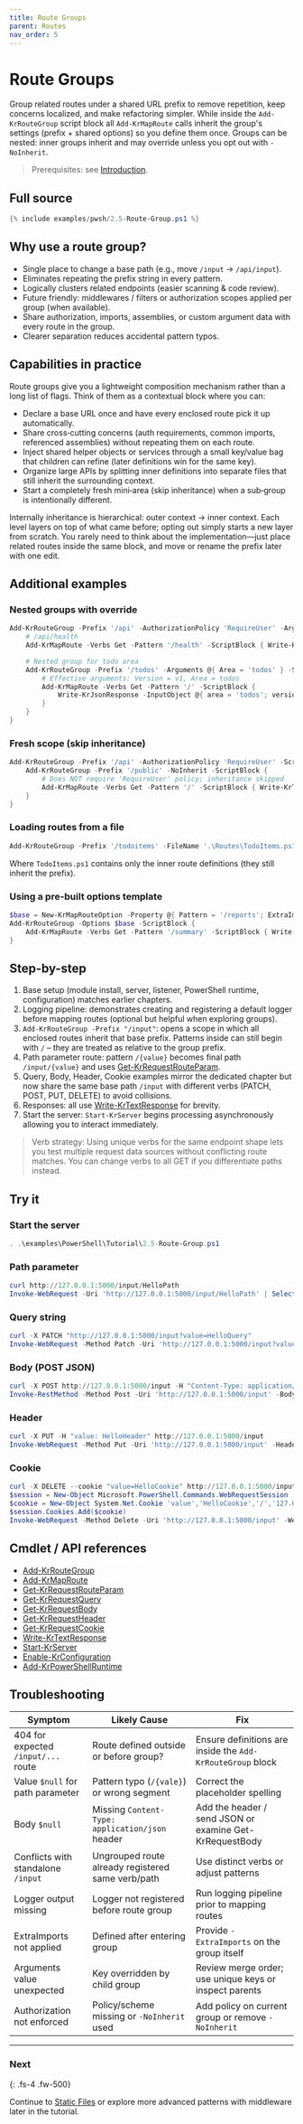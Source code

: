 ```yaml
---
title: Route Groups
parent: Routes
nav_order: 5
---
```


# Route Groups

Group related routes under a shared URL prefix to remove repetition, keep concerns
localized, and make refactoring simpler. While inside the `Add-KrRouteGroup` script block all
`Add-KrMapRoute` calls inherit the group's settings (prefix + shared options) so you define them
once. Groups can be nested: inner groups inherit and may override unless you opt out with
`-NoInherit`.

> Prerequisites: see [Introduction][Introduction].

## Full source

```powershell
{% include examples/pwsh/2.5-Route-Group.ps1 %}
```

## Why use a route group?

- Single place to change a base path (e.g., move `/input` -> `/api/input`).
- Eliminates repeating the prefix string in every pattern.
- Logically clusters related endpoints (easier scanning & code review).
- Future friendly: middlewares / filters or authorization scopes applied per group (when available).
- Share authorization, imports, assemblies, or custom argument data with every route in the group.
- Clearer separation reduces accidental pattern typos.

## Capabilities in practice

Route groups give you a lightweight composition mechanism rather than a long list of flags.
Think of them as a contextual block where you can:

- Declare a base URL once and have every enclosed route pick it up automatically.
- Share cross‑cutting concerns (auth requirements, common imports, referenced assemblies) without
    repeating them on each route.
- Inject shared helper objects or services through a small key/value bag that children can refine
    (later definitions win for the same key).
- Organize large APIs by splitting inner definitions into separate files that still inherit the
    surrounding context.
- Start a completely fresh mini‑area (skip inheritance) when a sub‑group is intentionally different.

Internally inheritance is hierarchical: outer context → inner context. Each level layers on top of
what came before; opting out simply starts a new layer from scratch. You rarely need to think about
the implementation—just place related routes inside the same block, and move or rename the prefix
later with one edit.

## Additional examples

### Nested groups with override

```powershell
Add-KrRouteGroup -Prefix '/api' -AuthorizationPolicy 'RequireUser' -Arguments @{ Version = 'v1' } -ScriptBlock {
    # /api/health
    Add-KrMapRoute -Verbs Get -Pattern '/health' -ScriptBlock { Write-KrTextResponse 'ok' }

    # Nested group for todo area
    Add-KrRouteGroup -Prefix '/todos' -Arguments @{ Area = 'todos' } -ScriptBlock {
        # Effective arguments: Version = v1, Area = todos
        Add-KrMapRoute -Verbs Get -Pattern '/' -ScriptBlock {
            Write-KrJsonResponse -InputObject @{ area = 'todos'; version = $Arguments.Version }
        }
    }
}
```

### Fresh scope (skip inheritance)

```powershell
Add-KrRouteGroup -Prefix '/api' -AuthorizationPolicy 'RequireUser' -ScriptBlock {
    Add-KrRouteGroup -Prefix '/public' -NoInherit -ScriptBlock {
        # Does NOT require 'RequireUser' policy; inheritance skipped
        Add-KrMapRoute -Verbs Get -Pattern '/' -ScriptBlock { Write-KrTextResponse 'public info' }
    }
}
```

### Loading routes from a file

```powershell
Add-KrRouteGroup -Prefix '/todoitems' -FileName '.\Routes\TodoItems.ps1'
```

Where `TodoItems.ps1` contains only the inner route definitions (they still inherit the prefix).

### Using a pre-built options template

```powershell
$base = New-KrMapRouteOption -Property @{ Pattern = '/reports'; ExtraImports = 'System.Linq' }
Add-KrRouteGroup -Options $base -ScriptBlock {
    Add-KrMapRoute -Verbs Get -Pattern '/summary' -ScriptBlock { Write-KrTextResponse 'summary' }
}
```

## Step-by-step

1. Base setup (module install, server, listener, PowerShell runtime, configuration)
   matches earlier chapters.
2. Logging pipeline: demonstrates creating and registering a default logger
   before mapping routes (optional but helpful when exploring groups).
3. `Add-KrRouteGroup -Prefix "/input"`: opens a scope in which all enclosed
   routes inherit that base prefix. Patterns inside can still begin with `/` –
   they are treated as relative to the group prefix.
4. Path parameter route: pattern `/{value}` becomes final path `/input/{value}`
   and uses [Get-KrRequestRouteParam][Get-KrRequestRouteParam].
5. Query, Body, Header, Cookie examples mirror the dedicated chapter but now
   share the same base path `/input` with different verbs (PATCH, POST, PUT,
   DELETE) to avoid collisions.
6. Responses: all use [Write-KrTextResponse][Write-KrTextResponse] for brevity.
7. Start the server: `Start-KrServer` begins processing asynchronously allowing
   you to interact immediately.

> Verb strategy: Using unique verbs for the same endpoint shape lets you test
> multiple request data sources without conflicting route matches. You can
> change verbs to all GET if you differentiate paths instead.

## Try it

### Start the server

```powershell
. .\examples\PowerShell\Tutorial\2.5-Route-Group.ps1
```

### Path parameter

```powershell
curl http://127.0.0.1:5000/input/HelloPath
Invoke-WebRequest -Uri 'http://127.0.0.1:5000/input/HelloPath' | Select-Object -ExpandProperty Content
```

### Query string

```powershell
curl -X PATCH "http://127.0.0.1:5000/input?value=HelloQuery"
Invoke-WebRequest -Method Patch -Uri 'http://127.0.0.1:5000/input?value=HelloQuery' | Select-Object -ExpandProperty Content
```

### Body (POST JSON)

```powershell
curl -X POST http://127.0.0.1:5000/input -H "Content-Type: application/json" -d '{"value":"HelloBody"}'
Invoke-RestMethod -Method Post -Uri 'http://127.0.0.1:5000/input' -Body (@{ value = 'HelloBody' } | ConvertTo-Json) -ContentType 'application/json'
```

### Header

```powershell
curl -X PUT -H "value: HelloHeader" http://127.0.0.1:5000/input
Invoke-WebRequest -Method Put -Uri 'http://127.0.0.1:5000/input' -Headers @{ value = 'HelloHeader' } | Select-Object -ExpandProperty Content
```

### Cookie

```powershell
curl -X DELETE --cookie "value=HelloCookie" http://127.0.0.1:5000/input
$session = New-Object Microsoft.PowerShell.Commands.WebRequestSession
$cookie = New-Object System.Net.Cookie 'value','HelloCookie','/','127.0.0.1'
$session.Cookies.Add($cookie)
Invoke-WebRequest -Method Delete -Uri 'http://127.0.0.1:5000/input' -WebSession $session | Select-Object -ExpandProperty Content
```

## Cmdlet / API references

- [Add-KrRouteGroup][Add-KrRouteGroup]
- [Add-KrMapRoute][Add-KrMapRoute]
- [Get-KrRequestRouteParam][Get-KrRequestRouteParam]
- [Get-KrRequestQuery][Get-KrRequestQuery]
- [Get-KrRequestBody][Get-KrRequestBody]
- [Get-KrRequestHeader][Get-KrRequestHeader]
- [Get-KrRequestCookie][Get-KrRequestCookie]
- [Write-KrTextResponse][Write-KrTextResponse]
- [Start-KrServer][Start-KrServer]
- [Enable-KrConfiguration][Enable-KrConfiguration]
- [Add-KrPowerShellRuntime][Add-KrPowerShellRuntime]

## Troubleshooting

| Symptom                             | Likely Cause                                      | Fix                                                        |
|-------------------------------------|---------------------------------------------------|------------------------------------------------------------|
| 404 for expected `/input/...` route | Route defined outside or before group?            | Ensure definitions are inside the `Add-KrRouteGroup` block |
| Value `$null` for path parameter    | Pattern typo (`/{vale}`) or wrong segment         | Correct the placeholder spelling                           |
| Body `$null`                        | Missing `Content-Type: application/json` header   | Add the header / send JSON or examine Get-KrRequestBody    |
| Conflicts with standalone `/input`  | Ungrouped route already registered same verb/path | Use distinct verbs or adjust patterns                      |
| Logger output missing               | Logger not registered before route group          | Run logging pipeline prior to mapping routes               |
| ExtraImports not applied            | Defined after entering group                      | Provide `-ExtraImports` on the group itself                |
| Arguments value unexpected          | Key overridden by child group                     | Review merge order; use unique keys or inspect parents     |
| Authorization not enforced          | Policy/scheme missing or `-NoInherit` used        | Add policy on current group or remove `-NoInherit`         |

---

### Next

{: .fs-4 .fw-500}

Continue to [Static Files][Next] or explore more advanced patterns with middleware later in the tutorial.

[Add-KrRouteGroup]: /docs/pwsh/cmdlets/Add-KrRouteGroup
[Add-KrMapRoute]: /docs/pwsh/cmdlets/Add-KrMapRoute
[Get-KrRequestRouteParam]: /docs/pwsh/cmdlets/Get-KrRequestRouteParam
[Get-KrRequestQuery]: /docs/pwsh/cmdlets/Get-KrRequestQuery
[Get-KrRequestBody]: /docs/pwsh/cmdlets/Get-KrRequestBody
[Get-KrRequestHeader]: /docs/pwsh/cmdlets/Get-KrRequestHeader
[Get-KrRequestCookie]: /docs/pwsh/cmdlets/Get-KrRequestCookie
[Write-KrTextResponse]: /docs/pwsh/cmdlets/Write-KrTextResponse
[Start-KrServer]: /docs/pwsh/cmdlets/Start-KrServer
[Enable-KrConfiguration]: /docs/pwsh/cmdlets/Enable-KrConfiguration
[Add-KrPowerShellRuntime]: /docs/pwsh/cmdlets/Add-KrPowerShellRuntime
[Next]: ../3.static/index
[Introduction]: [./Introduction#prerequisites]
